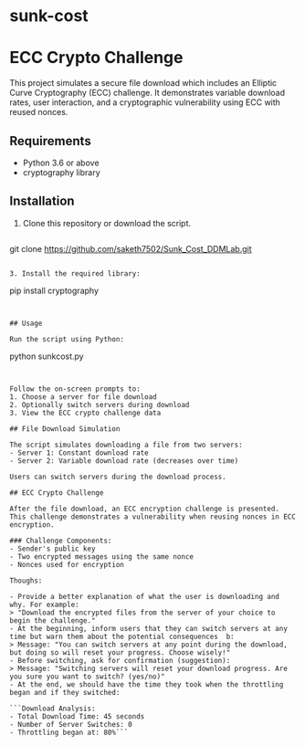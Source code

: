 # sunk-cost

#  ECC Crypto Challenge

This project simulates a secure file download which includes an Elliptic Curve Cryptography (ECC) challenge. It demonstrates variable download rates, user interaction, and a cryptographic vulnerability using ECC with reused nonces.



## Requirements

- Python 3.6 or above
- cryptography library

## Installation

1. Clone this repository or download the script.
   ```
git clone https://github.com/saketh7502/Sunk_Cost_DDMLab.git
   ```

3. Install the required library:
```
pip install cryptography
```


## Usage

Run the script using Python:
```
python sunkcost.py
```


Follow the on-screen prompts to:
1. Choose a server for file download
2. Optionally switch servers during download
3. View the ECC crypto challenge data

## File Download Simulation

The script simulates downloading a file from two servers:
- Server 1: Constant download rate
- Server 2: Variable download rate (decreases over time)

Users can switch servers during the download process.

## ECC Crypto Challenge

After the file download, an ECC encryption challenge is presented. This challenge demonstrates a vulnerability when reusing nonces in ECC encryption.

### Challenge Components:
- Sender's public key
- Two encrypted messages using the same nonce
- Nonces used for encryption

Thoughs:

- Provide a better explanation of what the user is downloading and why. For example: 
> "Download the encrypted files from the server of your choice to begin the challenge."
- At the beginning, inform users that they can switch servers at any time but warn them about the potential consequences  b:
> Message: "You can switch servers at any point during the download, but doing so will reset your progress. Choose wisely!"
- Before switching, ask for confirmation (suggestion):
> Message: "Switching servers will reset your download progress. Are you sure you want to switch? (yes/no)"
- At the end, we should have the time they took when the throttling began and if they switched:

```Download Analysis:
- Total Download Time: 45 seconds
- Number of Server Switches: 0
- Throttling began at: 80%```
